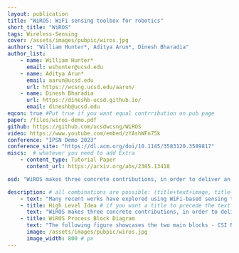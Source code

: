```yaml
---
layout: publication
title: "WiROS: WiFi sensing toolbox for robotics"
short_title: "WiROS"
tags: Wireless-Sensing
cover: /assets/images/pubpic/wiros.jpg
authors: "William Hunter*, Aditya Arun*, Dinesh Bharadia"
author_list:
    - name: William Hunter*
      email: wshunter@ucsd.edu
    - name: Aditya Arun* 
      email: aarun@ucsd.edu
      url: https://wcsng.ucsd.edu/aarun/
    - name: Dinesh Bharadia
      url: https://dineshb-ucsd.github.io/
      email: dineshb@ucsd.edu
eqcon: true #Put true if you want equal contrribution on pub page
paper: /files/wiros-demo.pdf
github: https://github.com/ucsdwcsng/WiROS
video: https://www.youtube.com/embed/zYAshWFn75k
conference: "IPSN Demo 2023"
conference_site: "https://dl.acm.org/doi/10.1145/3583120.3589817"
miscs:  # whatever you need to add Extra
    - content_type: Tutorial Paper
      content_url: https://arxiv.org/abs/2305.13418

osd: "WiROS makes three concrete contributions, in order to deliver an accurate, versatile and tractable WiFi-sensor framework for ROS. First, it provides a C++ framework to integrate WiFi-sensor specific API’s into ROS. We accomplish this for Nexmon API, however, newer platforms can be similarly integrated with little additional effort. Second, we provide a wireless calibration algorithm and toolkit to measure and calibrate for hardware non-idealities for WiFi sensors. The lastly, we open-source state-of-art algorithms to extract physical parameters like angles of arrival or departure of the WiFi signals."

description: # all combinations are possible: (title+text+image, title+image, text+image etc), things will be populated in orders
    - text: "Many recent works have explored using WiFi-based sensing to improve SLAM, robot manipulation or exploration. Moreover, widespread availability makes WiFi the most advantageous RF signal to leverage. But WiFi sensors lack an accurate, tractable, and versatile toolbox, which hinders their widespread adoption with robot’s sensor stacks. We develop WiROS to address this immediate need, furnishing many WiFi-related measurements as easy-to-consume ROS topics. Specifically, WiROS is a plug-and-play WiFi sensing toolbox providing access to coarse-grained WiFi signal strength (RSSI), fine-grained WiFi channel state information (CSI), and other MAC-layer information (device address, packet id’s or frequency-channel information). Additionally, WiROS open-sources state-of-art algorithms to calibrate and process WiFi measurements to furnish accurate bearing information for received WiFi signals."
    - title: High Level Idea # if you want a title to precede the text
      text: "WiROS makes three concrete contributions, in order to deliver an accurate, versatile and tractable WiFi-sensor framework for ROS. First, it provides a C++ framework to integrate WiFi-sensor specific API’s into ROS. We accomplish this for Nexmon API, however, newer platforms can be similarly integrated with little additional effort. Second, we provide a wireless calibration algorithm and toolkit to measure and calibrate for hardware non-idealities for WiFi sensors. The lastly, we open-source state-of-art algorithms to extract physical parameters like angles of arrival or departure of the WiFi signals."
    - title: WiROS Process Block Diagram
      text: "The following figure showcases the two main blocks - CSI Node and Feature-extraction Node to extract raw WiFi measurements and to calibrate and process these measurements. The blue text indicates the control plane parameters, whereas the red text indicates the exposed measurements. WiROS extends the functionality of the underlying black box CSI Extraction Toolkit."
      image: /assets/images/pubpic/wiros.jpg
      image_width: 800 # px
---
```

